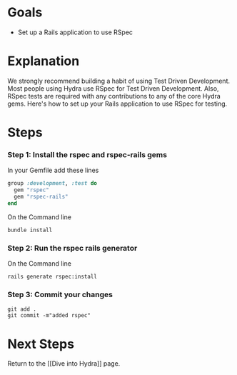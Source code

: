 # Goals

* Set up a Rails application to use RSpec

# Explanation
We strongly recommend building a habit of using Test Driven Development.  Most people using Hydra use RSpec for Test Driven Development.  Also, RSpec tests are required with any contributions to any of the core Hydra gems.  Here's how to set up your Rails application to use RSpec for testing.

# Steps

### Step 1: Install the rspec and rspec-rails gems

In your Gemfile add these lines
```ruby
group :development, :test do
  gem "rspec"
  gem "rspec-rails"
end
```
On the Command line
```text
bundle install
```

### Step 2: Run the rspec rails generator

On the Command line
```text
rails generate rspec:install
```

### Step 3: Commit your changes

```text
git add .
git commit -m"added rspec"
```

# Next Steps
Return to the [[Dive into Hydra]] page.